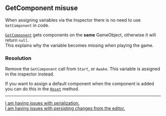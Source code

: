 ## GetComponent misuse

When assigning variables via the Inspector there is no need to use `GetComponent` in code.  

[`GetComponent`](https://docs.unity3d.com/ScriptReference/GameObject.GetComponent.html) gets components on the **same** GameObject, otherwise it will return `null`.  
This explains why the variable becomes missing when playing the game.  

### Resolution
Remove the `GetComponent` call from `Start`, or `Awake`. This variable is assigned in the inspector instead.  

If you want to assign a default component when the component is added you can do this in the [`Reset`](https://docs.unity3d.com/ScriptReference/MonoBehaviour.Reset.html) method.

---
[I am having issues with serialization.](../Serialization.md)  
[I am having issues with persisting changes from the editor.](../Editor%20Extensions/Serialisation/Persisting%20Changes.md)